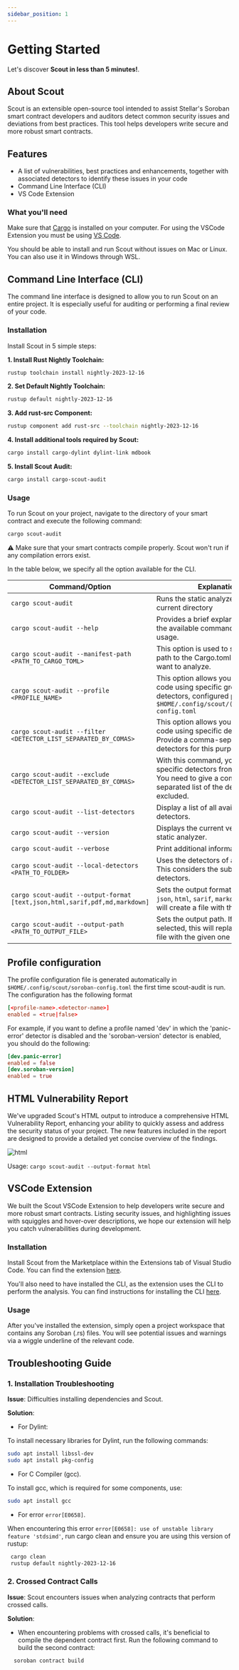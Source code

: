```yaml
---
sidebar_position: 1
---
```


# Getting Started

Let's discover **Scout in less than 5 minutes!**.

## About Scout

Scout is an extensible open-source tool intended to assist Stellar's Soroban smart contract developers and auditors detect common security issues and deviations from best practices. This tool helps developers write secure and more robust smart contracts.

## Features

- A list of vulnerabilities, best practices and enhancements, together with associated detectors to identify these issues in your code
- Command Line Interface (CLI)
- VS Code Extension

### What you'll need

Make sure that [Cargo](https://doc.rust-lang.org/cargo/getting-started/installation.html) is installed on your computer. For using the VSCode Extension you must be using [VS Code](https://code.visualstudio.com/).

You should be able to install and run Scout without issues on Mac or Linux. You can also use it in Windows through WSL.

## Command Line Interface (CLI)

The command line interface is designed to allow you to run Scout on an entire project. It is especially useful for auditing or performing a final review of your code.

### Installation

Install Scout in 5 simple steps:

**1. Install Rust Nightly Toolchain:**

```bash
rustup toolchain install nightly-2023-12-16
```

**2. Set Default Nightly Toolchain:**

```bash
rustup default nightly-2023-12-16
```

**3. Add rust-src Component:**

```bash
rustup component add rust-src --toolchain nightly-2023-12-16
```

**4. Install additional tools required by Scout:**

```bash
cargo install cargo-dylint dylint-link mdbook
```

**5. Install Scout Audit:**

```bash
cargo install cargo-scout-audit
```

### Usage

To run Scout on your project, navigate to the directory of your smart contract and execute the following command:

```bash
cargo scout-audit
```

:warning: Make sure that your smart contracts compile properly. Scout won't run if any compilation errors exist.

In the table below, we specify all the option available for the CLI.

| Command/Option                                                             | Explanation                                                                                                                                        |
| -------------------------------------------------------------------------- | -------------------------------------------------------------------------------------------------------------------------------------------------- |
| `cargo scout-audit`                                                        | Runs the static analyzer on the current directory                                                                                                  |
| `cargo scout-audit --help`                                                 | Provides a brief explanation of all the available commands and their usage.                                                                        |
| `cargo scout-audit --manifest-path <PATH_TO_CARGO_TOML>`                   | This option is used to specify the path to the Cargo.toml file that you want to analyze.                                                           |
| `cargo scout-audit --profile <PROFILE_NAME>`                               | This option allows you to analyze code using specific group of detectors, configured previously on `$HOME/.config/scout/(ink/soroban)-config.toml` |
| `cargo scout-audit --filter <DETECTOR_LIST_SEPARATED_BY_COMAS>`            | This option allows you to analyze code using specific detectors. Provide a comma-separated list of detectors for this purpose.                     |
| `cargo scout-audit --exclude <DETECTOR_LIST_SEPARATED_BY_COMAS>`           | With this command, you can exclude specific detectors from the analysis. You need to give a comma-separated list of the detectors to be excluded.  |
| `cargo scout-audit --list-detectors`                                       | Display a list of all available detectors.                                                                                                         |
| `cargo scout-audit --version`                                              | Displays the current version of the static analyzer.                                                                                               |
| `cargo scout-audit --verbose`                                              | Print additional information on run                                                                                                                |
| `cargo scout-audit --local-detectors <PATH_TO_FOLDER>`                     | Uses the detectors of a local folder. This considers the sub-folders as detectors.                                                                 |
| `cargo scout-audit --output-format [text,json,html,sarif,pdf,md,markdown]` | Sets the output format. Selecting `json`, `html`, `sarif`, `markdown`, or `pdf` will create a file with the output                                 |
| `cargo scout-audit --output-path <PATH_TO_OUTPUT_FILE>`                    | Sets the output path. If a format was selected, this will replace the default file with the given one                                              |

## Profile configuration

The profile configuration file is generated automatically in `$HOME/.config/scout/soroban-config.toml` the first time scout-audit is run.
The configuration has the following format

```toml
[<profile-name>.<detector-name>]
enabled = <true|false>
```

For example, if you want to define a profile named 'dev' in which the 'panic-error' detector is disabled and the 'soroban-version' detector is enabled, you should do the following:

```toml
[dev.panic-error]
enabled = false
[dev.soroban-version]
enabled = true
```

## HTML Vulnerability Report

We've upgraded Scout's HTML output to introduce a comprehensive HTML Vulnerability Report, enhancing your ability to quickly assess and address the security status of your project. The new features included in the report are designed to provide a detailed yet concise overview of the findings.

![html](../static/img/html.png)

Usage: `cargo scout-audit --output-format html`

## VSCode Extension

We built the Scout VSCode Extension to help developers write secure and more robust smart contracts. Listing security issues, and highlighting issues with squiggles and hover-over descriptions, we hope our extension will help you catch vulnerabilities during development.

### Installation

Install Scout from the Marketplace within the Extensions tab of Visual Studio Code. You can find the extension [here](https://marketplace.visualstudio.com/items?itemName=CoinFabrik.scout-audit).

You'll also need to have installed the CLI, as the extension uses the CLI to perform the analysis. You can find instructions for installing the CLI [here](#command-line-interface-cli).

### Usage

After you've installed the extension, simply open a project workspace that contains any Soroban (.rs) files. You will see potential issues and warnings via a wiggle underline of the relevant code.


## Troubleshooting Guide

### 1. Installation Troubleshooting

**Issue**: Difficulties installing dependencies and Scout.

**Solution**:

- For Dylint:

To install necessary libraries for Dylint, run the following commands:

  ```bash
  sudo apt install libssl-dev
  sudo apt install pkg-config
  ```

- For C Compiler (gcc). 

To install gcc, which is required for some components, use:
  ```bash
  sudo apt install gcc
  ```

- For error `error[E0658]`. 

When encountering this error `error[E0658]: use of unstable library feature 'stdsimd'`, run cargo clean and ensure you are using this version of rustup:
```bash
 cargo clean
 rustup default nightly-2023-12-16
 ```

### 2. Crossed Contract Calls

**Issue**: Scout encounters issues when analyzing contracts that perform crossed calls.

**Solution**:

- When encountering problems with crossed calls, it's beneficial to compile the dependent contract first. Run the following command to build the second contract:

```bash
  soroban contract build
```




